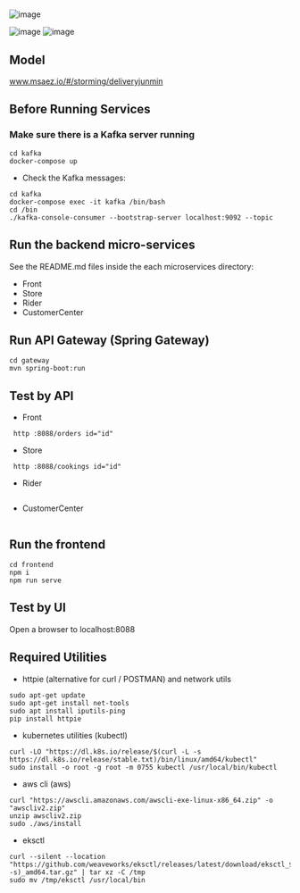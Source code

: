 # 
![image](https://github.com/junmin76/delivery-JUNMIN/assets/31524855/55e6aad3-3e8c-45ba-82c1-0d59ce3f6a86)

![image](https://user-images.githubusercontent.com/31524855/237037071-ae78d84d-c8c4-41b5-b5ab-88ee038291d0.png)
![image](https://user-images.githubusercontent.com/31524855/237037293-e9a840b0-0333-46d2-8b62-1d05fd39f5bd.png)

## Model
www.msaez.io/#/storming/deliveryjunmin

## Before Running Services
### Make sure there is a Kafka server running
```
cd kafka
docker-compose up
```
- Check the Kafka messages:
```
cd kafka
docker-compose exec -it kafka /bin/bash
cd /bin
./kafka-console-consumer --bootstrap-server localhost:9092 --topic
```

## Run the backend micro-services
See the README.md files inside the each microservices directory:

- Front
- Store
- Rider
- CustomerCenter


## Run API Gateway (Spring Gateway)
```
cd gateway
mvn spring-boot:run
```

## Test by API
- Front
```
 http :8088/orders id="id" 
```
- Store
```
 http :8088/cookings id="id" 
```
- Rider
```
```
- CustomerCenter
```
```


## Run the frontend
```
cd frontend
npm i
npm run serve
```

## Test by UI
Open a browser to localhost:8088

## Required Utilities

- httpie (alternative for curl / POSTMAN) and network utils
```
sudo apt-get update
sudo apt-get install net-tools
sudo apt install iputils-ping
pip install httpie
```

- kubernetes utilities (kubectl)
```
curl -LO "https://dl.k8s.io/release/$(curl -L -s https://dl.k8s.io/release/stable.txt)/bin/linux/amd64/kubectl"
sudo install -o root -g root -m 0755 kubectl /usr/local/bin/kubectl
```

- aws cli (aws)
```
curl "https://awscli.amazonaws.com/awscli-exe-linux-x86_64.zip" -o "awscliv2.zip"
unzip awscliv2.zip
sudo ./aws/install
```

- eksctl 
```
curl --silent --location "https://github.com/weaveworks/eksctl/releases/latest/download/eksctl_$(uname -s)_amd64.tar.gz" | tar xz -C /tmp
sudo mv /tmp/eksctl /usr/local/bin
```

